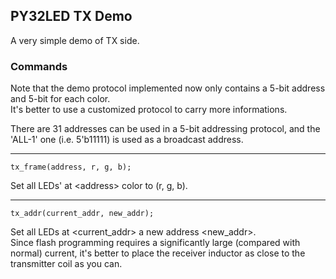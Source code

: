 ## PY32LED TX Demo  
A very simple demo of TX side.  

### Commands  

Note that the demo protocol implemented now only contains a 5-bit address and 5-bit for each color.  
It's better to use a customized protocol to carry more informations.  

There are 31 addresses can be used in a 5-bit addressing protocol, and the 'ALL-1' one (i.e. 5'b11111) is used as a broadcast address.

---
```
tx_frame(address, r, g, b);
```
Set all LEDs' at \<address\> color to (r, g, b).  

---
```
tx_addr(current_addr, new_addr);
```
Set all LEDs at \<current_addr\> a new address \<new_addr\>.   
Since flash programming requires a significantly large (compared with normal) current, it's better to place the receiver inductor as close to the transmitter coil as you can.  

